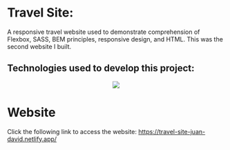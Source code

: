 # Travel Site:

A responsive travel website used to demonstrate comprehension of Flexbox, SASS, BEM principles, responsive design, and HTML. This was the second website I built.

## Technologies used to develop this project:
<p align="center">
  <a href="https://skillicons.dev">
    <img src="https://skillicons.dev/icons?i=html,css,sass" />
  </a>
</p>

# Website 
Click the following link to access the website: https://travel-site-juan-david.netlify.app/
